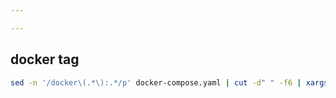 ```yaml
---

---
```


## docker tag
```bash
sed -n '/docker\(.*\):.*/p' docker-compose.yaml | cut -d" " -f6 | xargs -I{} sh -c 'docker tag {} $(echo {} | sed "s/\(.*\):\(.*\)/\1:latest/g")'
```
